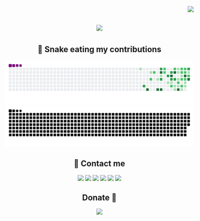 <img align="right" src="https://visitor-badge.laobi.icu/badge?page_id=Sanju0910.Sanju0910">

<h1 align="center">
<a href="https://git.io/typing-svg">
<img src="https://readme-typing-svg.herokuapp.com?font=Fira+Code&weight=500&size=30&pause=1000&color=F70000&width=600&height=60&lines=Hey+There!%2C+%F0%9F%91%8B;Nice+to+meet+you....%F0%9F%98%87;Myself+Sreeshankar+%F0%9F%98%8C;From+Kerala%2C+India+%F0%9F%87%AE%F0%9F%87%B3%F0%9F%93%8D&center=true" />
</a>
</h1>

<h2 align="center">
🐍 Snake eating my contributions
</h2> 

![GitHub Snake Light](https://github.com/Sanju0910/Sanju0910/blob/output/generate-snake.gif#gh-light-mode-only)
![GitHub Snake Dark](https://github.com/Sanju0910/Sanju0910/blob/output/generate-snake.svg#gh-dark-mode-only)

<h2 align="center">
🤝 Contact me
</h2>

<p align="center">
<a href = "mailto: sreeshankar10202@gmail.com"><img src="https://img.shields.io/badge/-Gmail-c71610?style=for-the-badge&logo=gmail&logoColor=white&bgColor=red" target="_blank"></a>
<a href = "https://instagram.com/_sk_sanju__" target="_blank"><img src="https://img.shields.io/badge/-Instagram-dd2a7b?style=for-the-badge&logo=instagram&logoColor=white" target="_blank"></a>  
<a href = "https://www.facebook.com/sreeshankar.k.1?mibextid=ZbWKwL" target="_blank"><img src="https://img.shields.io/badge/-Facebook-1778f2?style=for-the-badge&logo=facebook&logoColor=white" target="_blank"></a>
<a href = "https://t.me/sksanju0910" target="_blank"><img src="https://img.shields.io/badge/-Telegram-229ed9?style=for-the-badge&logo=telegram&logoColor=white" target="_blank"></a>
<a href = "https://forum.xda-developers.com/m/sreeshankar-k.12519707/" target="_blank"><img src="https://img.shields.io/badge/-XDA Developers-f59714?style=for-the-badge&logo=xdadevelopers&logoColor=white" target="_blank"></a>
<a href = "https://twitter.com/_sk_sanju__?t=2GE5K-GxIe0jJrlzhYeccA&s=09" target="_blank"><img src="https://img.shields.io/badge/-Twitter-08a0e9?style=for-the-badge&logo=twitter&logoColor=white" target="_blank"></a>
</p>

<h2 align="center">
Donate 🌝
</h2>
<p align="center">
<a href = "https://paypal.me/SreeshankarK" target="_blank"><img src="https://img.shields.io/badge/-Paypal-253b80?style=for-the-badge&logo=paypal&logoColor=white" target="_blank"></a>
</p>

















